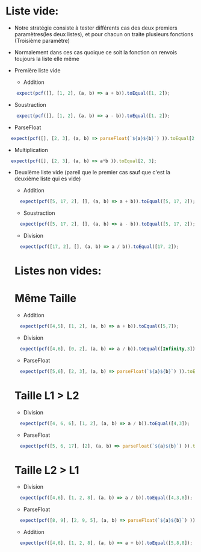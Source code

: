 # Liste vide:
* Notre stratégie consiste à tester différents cas des deux premiers paramètres(les deux listes), et pour chacun on traite plusieurs fonctions (Troisième paramètre)
  
* Normalement dans ces cas quoique ce soit la fonction on renvois toujours la liste elle même
  
* Première liste vide 
  * Addition
``` javascript 
    expect(pcf([], [1, 2], (a, b) => a + b)).toEqual([1, 2]);
```
  * Soustraction
``` javascript 
    expect(pcf([], [1, 2], (a, b) => a - b)).toEqual([1, 2]);
```

  * ParseFloat
``` javascript
  expect(pcf([], [2, 3], (a, b) => parseFloat(`${a}${b}`) )).toEqual[2, 3];
```

  * Multiplication
``` javascript
  expect(pcf([], [2, 3], (a, b) => a*b )).toEqual[2, 3];
```

* Deuxième liste vide (pareil que le premier cas sauf que c'est la deuxième liste qui es vide)
  
   * Addition
  ``` javascript 
    expect(pcf([5, 17, 2], [], (a, b) => a + b)).toEqual([5, 17, 2]);
  ```

  * Soustraction
  ``` javascript 
    expect(pcf([5, 17, 2], [], (a, b) => a - b)).toEqual([5, 17, 2]);
  ```

  * Division
  ``` javascript 
    expect(pcf([17, 2], [], (a, b) => a / b)).toEqual([17, 2]);
  ```

  # Listes non vides:

  # Même Taille 
  * Addition
  ``` javascript 
    expect(pcf([4,5], [1, 2], (a, b) => a + b)).toEqual([5,7]);
  ```
  
  * Division
  ``` javascript
    expect(pcf([4,6], [0, 2], (a, b) => a / b)).toEqual([Infinity,3]);
  ```
 
   * ParseFloat
  ``` javascript
    expect(pcf([5,6], [2, 3], (a, b) => parseFloat(`${a}${b}`) )).toEqual[52, 63];
  ```


  # Taille L1 > L2
  * Division
  ``` javascript
    expect(pcf([4, 6, 6], [1, 2], (a, b) => a / b)).toEqual([4,3]);
  ```
 
   * ParseFloat
  ``` javascript
    expect(pcf([5, 6, 17], [2], (a, b) => parseFloat(`${a}${b}`) )).toEqual[52];
  ```

  # Taille L2 > L1
  * Division
  ``` javascript
    expect(pcf([4,6], [1, 2, 8], (a, b) => a / b)).toEqual([4,3,8]);
  ```

   * ParseFloat
  ``` javascript
    expect(pcf([8, 9], [2, 9, 5], (a, b) => parseFloat(`${a}${b}`) )).toEqual[82, 99, 5];
  ```

  * Addition
  ``` javascript
    expect(pcf([4,6], [1, 2, 8], (a, b) => a + b)).toEqual([5,8,8]);
  ```

